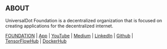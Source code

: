 ## ABOUT 

UniversalDot Foundation is a decentralized organization that is focused on creating applications for the decentralized internet.

[FOUNDATION](https://www.universaldot.foundation)  | [App](https://universaldot.me/) |  [YouTube](https://www.youtube.com/channel/UCX8sSzJGQmqqnmOozRspNVQ) | [Medium](https://medium.com/@universaldot) | [LinkedIn](https://www.linkedin.com/company/universaldot-foundation) | [Github](https://github.com/UniversalDot) | [TensorFlowHub](https://tfhub.dev/universaldot) | [DockerHub](https://hub.docker.com/u/universaldot) 
